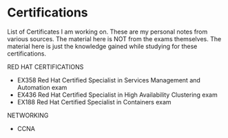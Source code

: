 # Certifications

List of Certificates I am working on.
These are my personal notes from various sources.
The material here is NOT from the exams themselves.
The material here is just the knowledge gained while studying for these certifications.

RED HAT CERTIFICATIONS
 - EX358 Red Hat Certified Specialist in Services Management and Automation exam 
 - EX436 Red Hat Certified Specialist in High Availability Clustering exam
 - EX188 Red Hat Certified Specialist in Containers exam

NETWORKING
 - CCNA 
